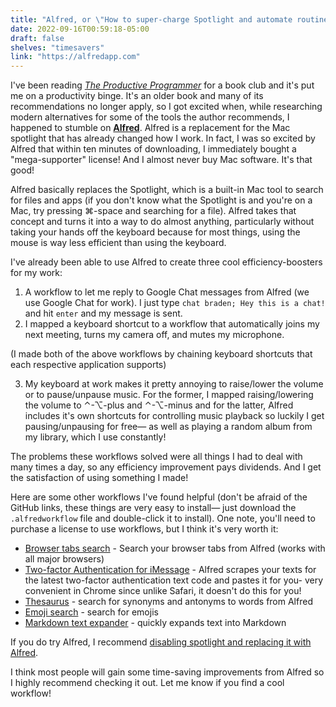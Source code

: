 ```yaml
---
title: "Alfred, or \"How to super-charge Spotlight and automate routine tasks\""
date: 2022-09-16T00:59:18-05:00
draft: false
shelves: "timesavers"
link: "https://alfredapp.com"
---
```

I've been reading [_The Productive Programmer_](https://www.amazon.com/Productive-Programmer-Theory-Practice-OReilly/dp/0596519788/) for a book club and it's put me on a productivity binge. It's an older book and many of its recommendations no longer apply, so I got excited when, while researching modern alternatives for some of the tools the author recommends, I happened to stumble on [**Alfred**](https://alfredapp.com). Alfred is a replacement for the Mac spotlight that has already changed how I work. In fact, I was so excited by Alfred that within ten minutes of downloading, I immediately bought a "mega-supporter" license! And I almost never buy Mac software. It's that good!

Alfred basically replaces the Spotlight, which is a built-in Mac tool to search for files and apps (if you don't know what the Spotlight is and you're on a Mac, try pressing ⌘-space and searching for a file). Alfred takes that concept and turns it into a way to do almost anything, particularly without taking your hands off the keyboard because for most things, using the mouse is way less efficient than using the keyboard.

I've already been able to use Alfred to create three cool efficiency-boosters for my work:
1. A workflow to let me reply to Google Chat messages from Alfred (we use Google Chat for work). I just type `chat braden; Hey this is a chat!` and hit `enter` and my message is sent.
2. I mapped a keyboard shortcut to a workflow that automatically joins my next meeting, turns my camera off, and mutes my microphone.

(I made both of the above workflows by chaining keyboard shortcuts that each respective application supports)

3. My keyboard at work makes it pretty annoying to raise/lower the volume or to pause/unpause music. For the former, I mapped raising/lowering the volume to ⌃-⌥-plus and ⌃-⌥-minus and for the latter, Alfred includes it's own shortcuts for controlling music playback so luckily I get pausing/unpausing for free— as well as playing a random album from my library, which I use constantly!

The problems these workflows solved were all things I had to deal with many times a day, so any efficiency improvement pays dividends. And I get the satisfaction of using something I made!

Here are some other workflows I've found helpful (don't be afraid of the GitHub links, these things are very easy to install— just download the `.alfredworkflow` file and double-click it to install). One note, you'll need to purchase a license to use workflows, but I think it's very worth it:
* [Browser tabs search](https://github.com/epilande/alfred-browser-tabs) - Search your browser tabs from Alfred (works with all major browsers)
* [Two-factor Authentication for iMessage](https://github.com/squatto/alfred-imessage-2fa) - Alfred scrapes your texts for the latest two-factor authentication text code and pastes it for you- very convenient in Chrome since unlike Safari, it doesn't do this for you!
* [Thesaurus](https://github.com/epilande/alfred-words) - search for synonyms and antonyms to words from Alfred
* [Emoji search](https://github.com/jsumners/alfred-emoji) - search for emojis
* [Markdown text expander](https://github.com/epilande/alfred-markdown) - quickly expands text into Markdown

If you do try Alfred, I recommend [disabling spotlight and replacing it with Alfred](https://www.alfredapp.com/help/troubleshooting/cmd-space/).

I think most people will gain some time-saving improvements from Alfred so I highly recommend checking it out. Let me know if you find a cool workflow!